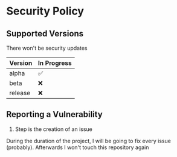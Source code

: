 # Security Policy

## Supported Versions

There won't be security updates

| Version   | In Progress           |
| --------- | ------------------ |
| alpha     | :white_check_mark: |
| beta      | :x:                |
| release   | :x:                |


## Reporting a Vulnerability

1. Step is the creation of an issue

During the duration of the project, I will be going to fix every issue (probably).
Afterwards I won't touch this repository again
